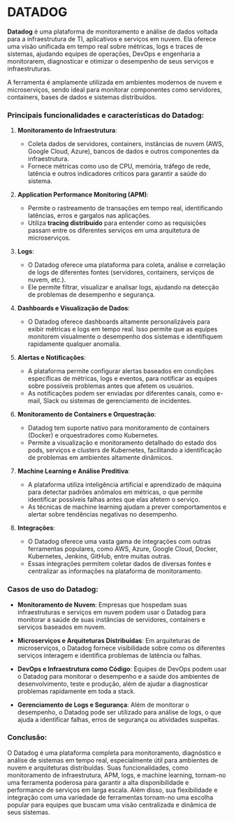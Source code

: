 # DATADOG

**Datadog** é uma plataforma de monitoramento e análise de dados voltada para a infraestrutura de TI, aplicativos e serviços em nuvem. Ela oferece uma visão unificada em tempo real sobre métricas, logs e traces de sistemas, ajudando equipes de operações, DevOps e engenharia a monitorarem, diagnosticar e otimizar o desempenho de seus serviços e infraestruturas.

A ferramenta é amplamente utilizada em ambientes modernos de nuvem e microserviços, sendo ideal para monitorar componentes como servidores, containers, bases de dados e sistemas distribuídos.

### Principais funcionalidades e características do Datadog:

1. **Monitoramento de Infraestrutura**:
   - Coleta dados de servidores, containers, instâncias de nuvem (AWS, Google Cloud, Azure), bancos de dados e outros componentes da infraestrutura.
   - Fornece métricas como uso de CPU, memória, tráfego de rede, latência e outros indicadores críticos para garantir a saúde do sistema.

2. **Application Performance Monitoring (APM)**:
   - Permite o rastreamento de transações em tempo real, identificando latências, erros e gargalos nas aplicações.
   - Utiliza **tracing distribuído** para entender como as requisições passam entre os diferentes serviços em uma arquitetura de microserviços.

3. **Logs**:
   - O Datadog oferece uma plataforma para coleta, análise e correlação de logs de diferentes fontes (servidores, containers, serviços de nuvem, etc.).
   - Ele permite filtrar, visualizar e analisar logs, ajudando na detecção de problemas de desempenho e segurança.

4. **Dashboards e Visualização de Dados**:
   - O Datadog oferece dashboards altamente personalizáveis para exibir métricas e logs em tempo real. Isso permite que as equipes monitorem visualmente o desempenho dos sistemas e identifiquem rapidamente qualquer anomalia.

5. **Alertas e Notificações**:
   - A plataforma permite configurar alertas baseados em condições específicas de métricas, logs e eventos, para notificar as equipes sobre possíveis problemas antes que afetem os usuários.
   - As notificações podem ser enviadas por diferentes canais, como e-mail, Slack ou sistemas de gerenciamento de incidentes.

6. **Monitoramento de Containers e Orquestração**:
   - Datadog tem suporte nativo para monitoramento de containers (Docker) e orquestradores como Kubernetes.
   - Permite a visualização e monitoramento detalhado do estado dos pods, serviços e clusters de Kubernetes, facilitando a identificação de problemas em ambientes altamente dinâmicos.

7. **Machine Learning e Análise Preditiva**:
   - A plataforma utiliza inteligência artificial e aprendizado de máquina para detectar padrões anômalos em métricas, o que permite identificar possíveis falhas antes que elas afetem o serviço.
   - As técnicas de machine learning ajudam a prever comportamentos e alertar sobre tendências negativas no desempenho.

8. **Integrações**:
   - O Datadog oferece uma vasta gama de integrações com outras ferramentas populares, como AWS, Azure, Google Cloud, Docker, Kubernetes, Jenkins, GitHub, entre muitas outras.
   - Essas integrações permitem coletar dados de diversas fontes e centralizar as informações na plataforma de monitoramento.

### Casos de uso do Datadog:

- **Monitoramento de Nuvem**: Empresas que hospedam suas infraestruturas e serviços em nuvem podem usar o Datadog para monitorar a saúde de suas instâncias de servidores, containers e serviços baseados em nuvem.

- **Microserviços e Arquiteturas Distribuídas**: Em arquiteturas de microserviços, o Datadog fornece visibilidade sobre como os diferentes serviços interagem e identifica problemas de latência ou falhas.

- **DevOps e Infraestrutura como Código**: Equipes de DevOps podem usar o Datadog para monitorar o desempenho e a saúde dos ambientes de desenvolvimento, teste e produção, além de ajudar a diagnosticar problemas rapidamente em toda a stack.

- **Gerenciamento de Logs e Segurança**: Além de monitorar o desempenho, o Datadog pode ser utilizado para análise de logs, o que ajuda a identificar falhas, erros de segurança ou atividades suspeitas.

### Conclusão:

O Datadog é uma plataforma completa para monitoramento, diagnóstico e análise de sistemas em tempo real, especialmente útil para ambientes de nuvem e arquiteturas distribuídas. Suas funcionalidades, como monitoramento de infraestrutura, APM, logs, e machine learning, tornam-no uma ferramenta poderosa para garantir a alta disponibilidade e performance de serviços em larga escala. Além disso, sua flexibilidade e integração com uma variedade de ferramentas tornam-no uma escolha popular para equipes que buscam uma visão centralizada e dinâmica de seus sistemas.
